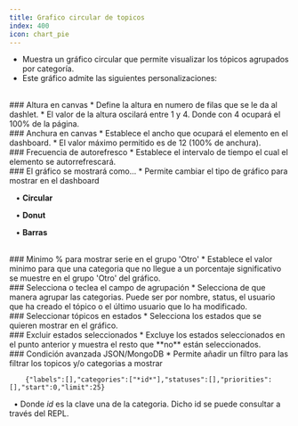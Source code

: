 ```yaml
---
title: Grafico circular de topicos
index: 400
icon: chart_pie
---
```

* Muestra un gráfico circular que permite visualizar los tópicos agrupados por categoría.
* Este gráfico admite las siguientes personalizaciones:

<br />
### Altura en canvas
* Define la altura en numero de filas que se le da al dashlet.
* El valor de la altura oscilará entre 1 y 4. Donde con 4 ocupará el 100% de la página.

<br />
### Anchura en canvas
* Establece el ancho que ocupará el elemento en el dashboard.
* El valor máximo permitido es de 12 (100% de anchura).

<br/>
### Frecuencia de autorefresco
* Establece el intervalo de tiempo el cual el elemento se autorrefrescará.


<br />
### El gráfico se mostrará como...
* Permite cambiar el tipo de gráfico para mostrar en el dashboard <br />

&nbsp; &nbsp;• **Circular** <br />

&nbsp; &nbsp;• **Donut** <br />

&nbsp; &nbsp;• **Barras**

<br />
### Minimo % para mostrar serie en el grupo 'Otro'
* Establece el valor minimo para que una categoria que no llegue a un porcentaje significativo se muestre en el grupo 'Otro' del gráfico.

<br />
### Selecciona o teclea el campo de agrupación
* Selecciona de que manera agrupar las categorias. Puede ser por nombre, status, el usuario que ha creado el tópico o el último usuario que lo ha modificado.

<br />
### Seleccionar tópicos en estados
* Selecciona los estados que se quieren mostrar en el gráfico.

<br />
### Excluir estados seleccionados
* Excluye los estados seleccionados en el punto anterior y muestra el resto que **no** están seleccionados.


<br />
### Condición avanzada JSON/MongoDB
* Permite añadir un filtro para las filtrar los topicos y/o categorias a mostrar
            
        {"labels":[],"categories":["*id*"],"statuses":[],"priorities":[],"start":0,"limit":25} 


&nbsp;&nbsp;• Donde *id* es la clave una de la categoria. Dicho id se puede consultar a través del REPL.

